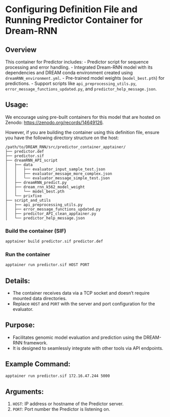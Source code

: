 # Configuring Definition File and Running Predictor Container for Dream-RNN

## Overview

This container for Predictor includes:
    - Predictor script for sequence processing and error handling.
    - Integrated Dream-RNN model with its dependencies and DREAM conda environment created using `dreamRNN_environment.yml`.
    - Pre-trained model weights (`model_best.pth`) for predictions.
    - Support scripts like `api_preprocessing_utils.py`, `error_message_functions_updated.py`, and `predictor_help_message.json`.

## **Usage:**

We encourage using pre-built containers for this model that are hosted on Zenodo: https://zenodo.org/records/14649126.

However, if you are building the container using this definition file, ensure you have the following directory structure on the host:

```
/path/to/DREAM_RNN/src/predictor_container_apptainer/
├── predictor.def
├── predictor.sif
├── dreamRNN_API_script
│   ├── data
│   │   ├── evaluator_input_sample_test.json
│   │   ├── evaluator_message_more_complex.json
│   │   └── evaluator_message_simple_test.json
│   ├── dreamRNN_predict.py
│   ├── dream_rnn_k562_model_weight
│   │   └── model_best.pth
│   └── prixfixe
├── script_and_utils
│   ├── api_preprocessing_utils.py
│   ├── error_message_functions_updated.py
│   ├── predictor_API_clean_apptainer.py
│   └── predictor_help_message.json
```

### Build the container (SIF)

```bash
apptainer build predictor.sif predictor.def
```

### Run the container

```bash
apptainer run predictor.sif HOST PORT
```

## **Details:**

- The container receives data via a TCP socket and doesn’t require mounted data directories.
- Replace `HOST` and `PORT` with the server and port configuration for the evaluator.

## **Purpose:**

- Facilitates genomic model evaluation and prediction using the DREAM-RNN framework.
- It is designed to seamlessly integrate with other tools via API endpoints.

## **Example Command:**

```bash
apptainer run predictor.sif 172.16.47.244 5000
```

## **Arguments:**

1. `HOST`: IP address or hostname of the Predictor server.
2. `PORT`: Port number the Predictor is listening on.
